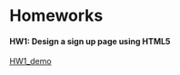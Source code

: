 # Homeworks

#### HW1: Design a sign up page using HTML5
[HW1_demo](https://stackblitz.com/edit/web-platform-qpqaae?file=index.html)